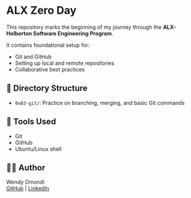 # ALX Zero Day

This repository marks the beginning of my journey through the **ALX-Holberton Software Engineering Program**.

It contains foundational setup for:
- Git and GitHub
- Setting up local and remote repositories
- Collaborative best practices

## 📁 Directory Structure
- `0x03-git/`: Practice on branching, merging, and basic Git commands

## 🧰 Tools Used
- Git
- GitHub
- Ubuntu/Linux shell

## 👩‍💻 Author
Wendy Omondi  
[GitHub](https://github.com/Wendy-Omondi) | [LinkedIn](https://www.linkedin.com/in/wendy-omondi/)
